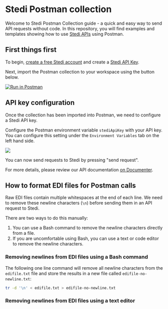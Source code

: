 # Stedi Postman collection

Welcome to Stedi Postman Collection guide - a quick and easy way to send API requests without code. In this repository, you will find examples and templates showing how to use [Stedi APIs](https://www.stedi.com/docs) using Postman.

## First things first  

To begin, [create a free Stedi account](https://terminal.stedi.com/sign-up) and create a [Stedi API Key](https://www.stedi.com/docs/authentication). 

Next, import the Postman collection to your workspace using the button below.

[![Run in Postman](https://run.pstmn.io/button.svg)](https://god.postman.co/run-collection/0bca9666a7bb162b59b2?action=collection%2Fimport)


## API key configuration
Once the collection has been imported into Postman, we need to configure a Stedi API key. 

Configure the Postman environment variable `stediApiKey` with your API key. You can configure this setting under the `Environment Variables` tab on the left hand side. 

<img src = "../images/edi-core/environment-variable.png">

You can now send requests to Stedi by pressing "send request". 

For more details, please review our API documentation [on Documenter](https://documenter.getpostman.com/view/17436649/UVJbGHLL).

## How to format EDI files for Postman calls 

Raw EDI files contain multiple whitespaces at the end of each line. We need to remove these newline characters (`\n`) before sending them in an API request to Stedi.

There are two ways to do this manually:

1. You can use a Bash command to remove the newline characters directly from a file. 
2. If you are uncomfortable using Bash, you can use a text or code editor to remove the newline characters.


### Removing newlines from EDI files using a Bash command

The following one line command will remove all newline characters from the `edifile.txt` file and store the results in a new file called `edifile-no-newline.txt`:


```bash
tr -d '\n' < edifile.txt > edifile-no-newline.txt
```

### Removing newlines from EDI files using a text editor



